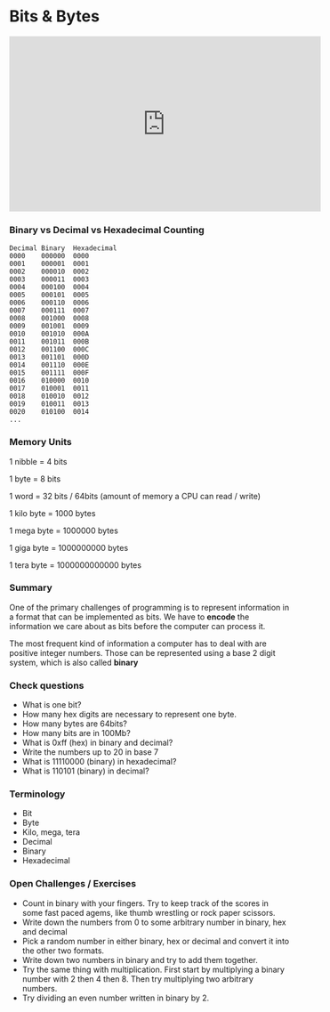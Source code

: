 # Bits & Bytes

<iframe width="560" height="315" src="https://www.youtube.com/embed/1GSjbWt0c9M" frameborder="0" allow="accelerometer; autoplay; encrypted-media; gyroscope; picture-in-picture" allowfullscreen></iframe>

### Binary vs Decimal vs Hexadecimal Counting

```
Decimal Binary  Hexadecimal
0000    000000  0000
0001    000001  0001
0002    000010  0002
0003    000011  0003
0004    000100  0004
0005    000101  0005
0006    000110  0006
0007    000111  0007
0008    001000  0008
0009    001001  0009
0010    001010  000A
0011    001011  000B
0012    001100  000C
0013    001101  000D
0014    001110  000E
0015    001111  000F
0016    010000  0010
0017    010001  0011
0018    010010  0012
0019    010011  0013
0020    010100  0014
...
```

### Memory Units

1 nibble = 4 bits

1 byte = 8 bits

1 word = 32 bits / 64bits (amount of memory a CPU can read / write)

1 kilo byte = 1000 bytes

1 mega byte = 1000000 bytes

1 giga byte = 1000000000 bytes

1 tera byte = 1000000000000 bytes

### Summary

One of the primary challenges of programming is to represent information in a
format that can be implemented as bits. We have to **encode** the
information we care about as bits before the computer can process it.

The most frequent kind of information a computer has to deal with are positive
integer numbers. Those can be represented using a base 2 digit system, which is
also called **binary**

### Check questions

- What is one bit?
- How many hex digits are necessary to represent one byte.
- How many bytes are 64bits?
- How many bits are in 100Mb?
- What is 0xff (hex) in binary and decimal?
- Write the numbers up to 20 in base 7
- What is 11110000 (binary) in hexadecimal?
- What is 110101 (binary) in decimal?

### Terminology

- Bit
- Byte
- Kilo, mega, tera
- Decimal
- Binary
- Hexadecimal

### Open Challenges / Exercises

- Count in binary with your fingers. Try to keep track of the scores in some
  fast paced agems, like thumb wrestling or rock paper scissors.
- Write down the numbers from 0 to some arbitrary number in binary, hex and decimal
- Pick a random number in either binary, hex or decimal and convert it into the
  other two formats.
- Write down two numbers in binary and try to add them together.
- Try the same thing with multiplication. First start by multiplying a binary
  number with 2 then 4 then 8. Then try multiplying two arbitrary numbers.
- Try dividing an even number written in binary by 2.
